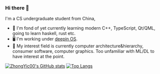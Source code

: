 ### Hi there 👋

<!--
**ZhongYic00/ZhongYic00** is a ✨ _special_ ✨ repository because its `README.md` (this file) appears on your GitHub profile.

Here are some ideas to get you started:

- 🔭 I’m currently working on ...
- 🌱 I’m currently learning ...
- 👯 I’m looking to collaborate on ...
- 🤔 I’m looking for help with ...
- 💬 Ask me about ...
- 📫 How to reach me: ...
- 😄 Pronouns: ...
- ⚡ Fun fact: ...
-->
I'm a CS undergraduate student from China, 
- 🌱 I'm fond of yet currently learning modern C++, TypeScript, Qt/QML, going to learn haskell, rust etc.
- 🖥️ I'm working under [deepin OS](https://www.deepin.org).
- 🔭 My interest field is currently computer architecture&hierarchy, consumer software, computer graphics. Too unfamiliar with ML/DL to have interest at the point.

[![ZhongYic00's GitHub stats](https://github-readme-stats.vercel.app/api?username=ZhongYic00&show_icons=true&theme=vue)](https://github.com/anuraghazra/github-readme-stats)
[![Top Langs](https://github-readme-stats.vercel.app/api/top-langs/?username=ZhongYic00&layout=compact&hide=html,css,Jupyter%20Notebook)](https://github.com/anuraghazra/github-readme-stats)
